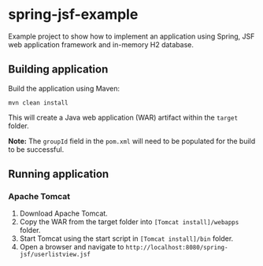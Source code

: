 # spring-jsf-example
Example project to show how to implement an application using Spring, JSF web application framework and in-memory H2 database.

## Building application
Build the application using Maven:

```
mvn clean install
```

This will create a Java web application (WAR) artifact within the `target` folder.

**Note:** The `groupId` field in the `pom.xml` will need to be populated for the build to be successful.

## Running application
### Apache Tomcat
1. Download Apache Tomcat.
2. Copy the WAR from the target folder into `[Tomcat install]/webapps` folder.
3. Start Tomcat using the start script in `[Tomcat install]/bin` folder.
4. Open a browser and navigate to `http://localhost:8080/spring-jsf/userlistview.jsf`
